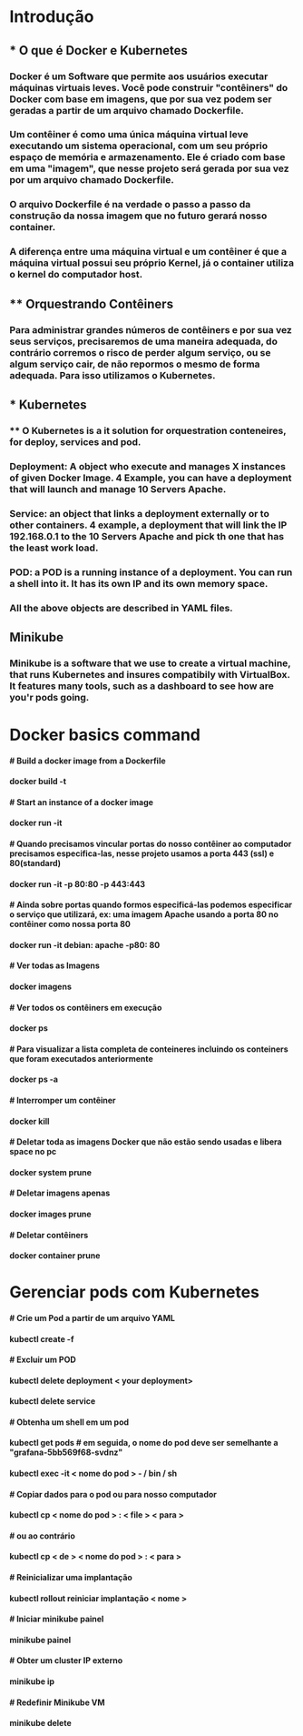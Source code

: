# Introdução

## * O que é Docker e Kubernetes

### Docker é um Software que permite aos usuários executar máquinas virtuais leves. Você pode construir "contêiners" do Docker com base em imagens, que por sua vez podem ser geradas a partir de um arquivo chamado Dockerfile.
### Um contêiner é como uma única máquina virtual leve executando um sistema operacional, com um seu próprio espaço de memória e armazenamento. Ele é criado com base em uma "imagem", que nesse projeto será gerada por sua vez por um arquivo chamado Dockerfile.
### O arquivo Dockerfile é na verdade o passo a passo da construção da nossa imagem que no futuro gerará nosso container.
### A diferença entre uma máquina virtual e um contêiner é que a máquina virtual possui seu próprio Kernel, já o container utiliza o kernel do computador host.

## ** Orquestrando Contêiners

### Para administrar grandes números de contêiners e por sua vez seus serviços, precisaremos de uma maneira adequada, do contrário corremos o risco de perder algum serviço, ou se algum serviço cair, de não repormos o mesmo de forma adequada. Para isso utilizamos o Kubernetes.

## * Kubernetes

### ** O Kubernetes is a it solution for orquestration conteneires, for deploy, services and pod.
### Deployment: A object who execute and manages X instances of given Docker Image. 4 Example, you can have a deployment that will launch and manage 10 Servers Apache.
### Service: an object that links a deployment externally or to other containers. 4 example, a deployment that will link the IP 192.168.0.1 to the 10 Servers Apache and pick th one that has the least work load. 
### POD: a POD is a running instance of a deployment. You can run a shell into it. It has its own IP and its own memory space.

### All the above objects are described in YAML files.

## Minikube

### Minikube is a software that we use to create a virtual machine, that runs Kubernetes and insures compatibily with VirtualBox. It features many tools, such as a dashboard to see how are you'r pods going.







# Docker basics command

#### # Build a docker image from a Dockerfile
#### docker build -t <name image> <path Dockerfile>

#### # Start an instance of a docker image
#### docker run -it <your image name>
#### # Quando precisamos vincular portas do nosso contêiner ao computador precisamos especifica-las, nesse projeto usamos a porta 443 (ssl) e 80(standard)
#### docker run -it -p 80:80 -p 443:443
#### # Ainda sobre portas quando formos especificá-las podemos especificar o serviço que utilizará, ex: uma imagem Apache usando a  porta 80 no contêiner como nossa porta 80
#### docker run -it debian: apache -p80: 80

#### # Ver todas as Imagens
#### docker imagens

#### # Ver todos os contêiners em execução
#### docker ps
#### # Para visualizar a lista completa de conteineres incluindo os conteiners que foram executados anteriormente
#### docker ps -a

#### # Interromper um contêiner
#### docker kill <ID container>

#### # Deletar toda as imagens Docker que não estão sendo usadas e libera space no pc
#### docker system prune
#### # Deletar imagens apenas
#### docker images prune
#### # Deletar contêiners
#### docker container prune

# Gerenciar pods com Kubernetes

#### # Crie um Pod a partir de um arquivo YAML
#### kubectl create -f <file YAML>

#### # Excluir um POD
#### kubectl delete deployment < your deployment>
#### kubectl delete service <your service>

#### # Obtenha um shell em um pod
#### kubectl get pods # em seguida, o nome do pod deve ser semelhante a "grafana-5bb569f68-svdnz"
#### kubectl exec -it < nome do pod > - / bin / sh 

#### # Copiar dados para o pod ou para nosso computador
#### kubectl cp < nome do pod > : < file > < para >
#### # ou ao contrário
#### kubectl cp < de > < nome do pod > : < para >

#### # Reinicializar uma implantação
#### kubectl rollout reiniciar implantação < nome >

#### # Iniciar minikube painel
#### minikube painel

#### # Obter um cluster IP externo
#### minikube ip

#### # Redefinir Minikube VM
#### minikube delete
